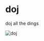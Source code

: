 # doj
doj all the dings

![doj](https://cloud.githubusercontent.com/assets/7032914/18411049/db8f0002-776f-11e6-9ef4-85e89b82ae2c.gif)


